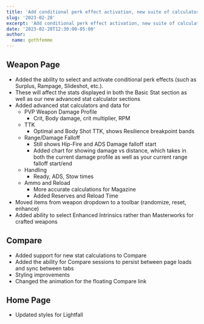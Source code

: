 ```yaml
---
title: 'Add conditional perk effect activation, new suite of calculators'
slug: '2023-02-28'
excerpt: 'Add conditional perk effect activation, new suite of calculators'
date: '2023-02-28T12:30:00-05:00'
author:
  name: gothfemme
---
```


## Weapon Page

- Added the ability to select and activate conditional perk effects (such as Surplus, Rampage, Slideshot, etc.).
- These will affect the stats displayed in both the Basic Stat section as well as our new advanced stat calculator sections
- Added advanced stat calculators and data for
  - PVP Weapon Damage Profile
    - Crit, Body damage, crit multiplier, RPM
  - TTK
    - Optimal and Body Shot TTK, shows Resilience breakpoint bands
  - Range/Damage Falloff
    - Still shows Hip-Fire and ADS Damage falloff start
    - Added chart for showing damage vs distance, which takes in both the current damage profile as well as your current range falloff start/end
  - Handling
    - Ready, ADS, Stow times
  - Ammo and Reload
    - More accurate calculations for Magazine
    - Added Reserves and Reload Time
- Moved items from weapon dropdown to a toolbar (randomize, reset, enhance)
- Added ability to select Enhanced Intrinsics rather than Masterworks for crafted weapons

## Compare

- Added support for new stat calculations to Compare
- Added the ability for Compare sessions to persist between page loads and sync between tabs
- Styling improvements
- Changed the animation for the floating Compare link

## Home Page

- Updated styles for Lightfall
